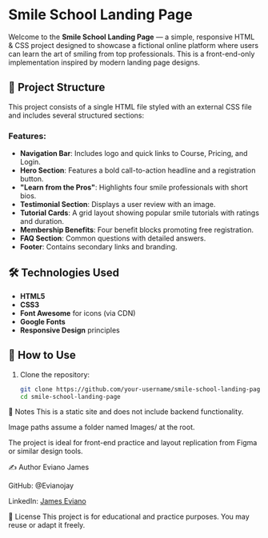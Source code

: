 # Smile School Landing Page

Welcome to the **Smile School Landing Page** — a simple, responsive HTML & CSS project designed to showcase a fictional online platform where users can learn the art of smiling from top professionals. This is a front-end-only implementation inspired by modern landing page designs.

## 📄 Project Structure

This project consists of a single HTML file styled with an external CSS file and includes several structured sections:

### Features:

- **Navigation Bar**: Includes logo and quick links to Course, Pricing, and Login.
- **Hero Section**: Features a bold call-to-action headline and a registration button.
- **"Learn from the Pros"**: Highlights four smile professionals with short bios.
- **Testimonial Section**: Displays a user review with an image.
- **Tutorial Cards**: A grid layout showing popular smile tutorials with ratings and duration.
- **Membership Benefits**: Four benefit blocks promoting free registration.
- **FAQ Section**: Common questions with detailed answers.
- **Footer**: Contains secondary links and branding.

## 🛠 Technologies Used

- **HTML5**
- **CSS3**
- **Font Awesome** for icons (via CDN)
- **Google Fonts** 
- **Responsive Design** principles

## 🚀 How to Use

1. Clone the repository:
   ```bash
   git clone https://github.com/your-username/smile-school-landing-page.git
   cd smile-school-landing-page
📌 Notes
This is a static site and does not include backend functionality.

Image paths assume a folder named Images/ at the root.

The project is ideal for front-end practice and layout replication from Figma or similar design tools.

✍️ Author
Eviano James

GitHub: @Evianojay

LinkedIn: [James Eviano](https://www.linkedin.com/in/james-eviano/)

📝 License
This project is for educational and practice purposes. You may reuse or adapt it freely.